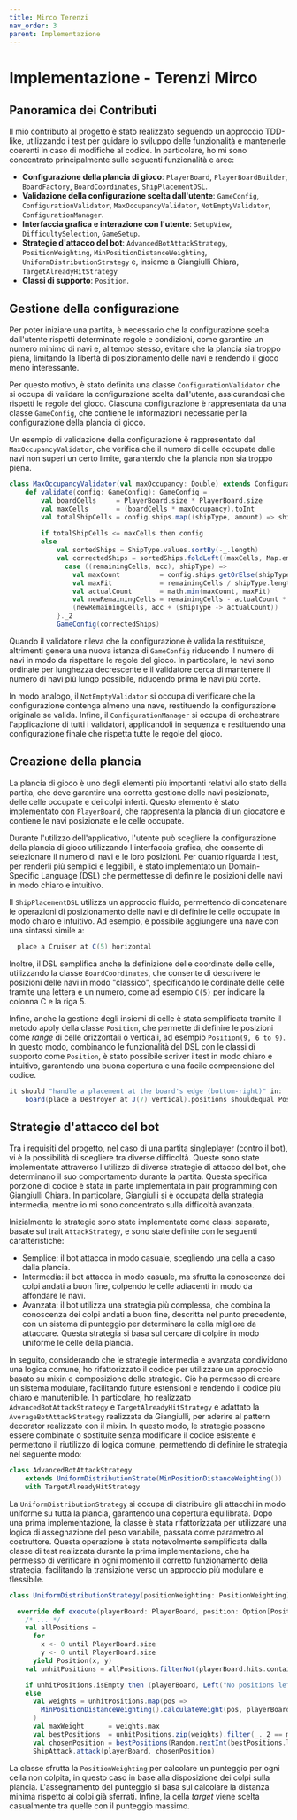 ```yaml
---
title: Mirco Terenzi
nav_order: 3
parent: Implementazione
---
```


# Implementazione - Terenzi Mirco

## Panoramica dei Contributi
Il mio contributo al progetto è stato realizzato seguendo un approccio TDD-like, utilizzando i test per guidare lo 
sviluppo delle funzionalità e mantenerle coerenti in caso di modifiche al codice. In particolare, ho mi sono concentrato 
principalmente sulle seguenti funzionalità e aree:

* **Configurazione della plancia di gioco**: `PlayerBoard`, `PlayerBoardBuilder`, `BoardFactory`, `BoardCoordinates`, 
`ShipPlacementDSL`.
* **Validazione della configurazione scelta dall'utente**: `GameConfig`, `ConfigurationValidator`, 
`MaxOccupancyValidator`, `NotEmptyValidator`, `ConfigurationManager`.
* **Interfaccia grafica e interazione con l'utente**: `SetupView`, `DifficultySelection`, `GameSetup`.
* **Strategie d'attacco del bot**: `AdvancedBotAttackStrategy`, `PositionWeighting`, `MinPositionDistanceWeighting`,
  `UniformDistributionStrategy` e, insieme a Giangiulli Chiara, `TargetAlreadyHitStrategy`
* **Classi di supporto**: `Position`.

## Gestione della configurazione
Per poter iniziare una partita, è necessario che la configurazione scelta dall'utente rispetti determinate regole e
condizioni, come garantire un numero minimo di navi e, al tempo stesso, evitare che la plancia sia troppo piena,
limitando la libertà di posizionamento delle navi e rendendo il gioco meno interessante.

Per questo motivo, è stato definita una classe `ConfigurationValidator` che si occupa di validare la configurazione
scelta dall'utente, assicurandosi che rispetti le regole del gioco. Ciascuna configurazione è rappresentata da una
classe `GameConfig`, che contiene le informazioni necessarie per la configurazione della plancia di gioco.

Un esempio di validazione della configurazione è rappresentato dal `MaxOccupancyValidator`, che verifica che il numero 
di celle occupate dalle navi non superi un certo limite, garantendo che la plancia non sia troppo piena.
```scala
class MaxOccupancyValidator(val maxOccupancy: Double) extends ConfigurationValidator:
    def validate(config: GameConfig): GameConfig =
        val boardCells     = PlayerBoard.size * PlayerBoard.size
        val maxCells       = (boardCells * maxOccupancy).toInt
        val totalShipCells = config.ships.map((shipType, amount) => shipType.length * amount).sum
        
        if totalShipCells <= maxCells then config
        else
            val sortedShips = ShipType.values.sortBy(-_.length)
            val correctedShips = sortedShips.foldLeft((maxCells, Map.empty[ShipType, Int])) {
              case ((remainingCells, acc), shipType) =>
                val maxCount          = config.ships.getOrElse(shipType, 0)
                val maxFit            = remainingCells / shipType.length
                val actualCount       = math.min(maxCount, maxFit)
                val newRemainingCells = remainingCells - actualCount * shipType.length
                (newRemainingCells, acc + (shipType -> actualCount))
            }._2
            GameConfig(correctedShips)
```
Quando il validatore rileva che la configurazione è valida la restituisce, altrimenti genera una nuova istanza di
`GameConfig` riducendo il numero di navi in modo da rispettare le regole del gioco. In particolare, le navi sono ordinate
per lunghezza decrescente e il validatore cerca di mantenere il numero di navi più lungo possibile, riducendo
prima le navi più corte.

In modo analogo, il `NotEmptyValidator` si occupa di verificare che la configurazione contenga almeno una nave,
restituendo la configurazione originale se valida. Infine, il `ConfigurationManager` si occupa di orchestrare
l'applicazione di tutti i validatori, applicandoli in sequenza e restituendo una configurazione finale che rispetta
tutte le regole del gioco.

## Creazione della plancia
La plancia di gioco è uno degli elementi più importanti relativi allo stato della partita, che deve garantire una
corretta gestione delle navi posizionate, delle celle occupate e dei colpi inferti. Questo elemento è stato implementato 
con `PlayerBoard`, che rappresenta la plancia di un giocatore e contiene le navi posizionate e le celle occupate.

Durante l'utilizzo dell'applicativo, l'utente può scegliere la configurazione della plancia di gioco utilizzando
l'interfaccia grafica, che consente di selezionare il numero di navi e le loro posizioni. Per quanto riguarda i test,
per renderli più semplici e leggibili, è stato implementato un Domain-Specific Language (DSL) che permettesse di
definire le posizioni delle navi in modo chiaro e intuitivo.

Il `ShipPlacementDSL` utilizza un approccio fluido, permettendo di concatenare le operazioni di posizionamento delle
navi e di definire le celle occupate in modo chiaro e intuitivo. Ad esempio, è possibile aggiungere una nave con una
sintassi simile a:
```scala
  place a Cruiser at C(5) horizontal
```
Inoltre, il DSL semplifica anche la definizione delle coordinate delle celle, utilizzando la classe `BoardCoordinates`,
che consente di descrivere le posizioni delle navi in modo "classico", specificando le cordinate delle celle tramite
una lettera e un numero, come ad esempio `C(5)` per indicare la colonna C e la riga 5.

Infine, anche la gestione degli insiemi di celle è stata semplificata tramite il metodo apply della classe `Position`, 
che permette di definire le posizioni come _range_ di celle orizzontali o verticali, ad esempio `Position(9, 6 to 9)`.
In questo modo, combinando le funzionalità del DSL con le classi di supporto come `Position`, è stato possibile scriver
i test in modo chiaro e intuitivo, garantendo una buona copertura e una facile comprensione del codice.
```scala
it should "handle a placement at the board's edge (bottom-right)" in:
    board(place a Destroyer at J(7) vertical).positions shouldEqual Position(9, 6 to 9)
```

## Strategie d'attacco del bot
Tra i requisiti del progetto, nel caso di una partita singleplayer (contro il bot), vi è la possibilità di scegliere
tra diverse difficoltà. Queste sono state implementate attraverso l'utilizzo di diverse strategie di attacco del bot,
che determinano il suo comportamento durante la partita. Questa specifica porzione di codice è stata in parte implementata
in pair programming con Giangiulli Chiara. In particolare, Giangiulli si è occupata della strategia intermedia, mentre 
io mi sono concentrato sulla difficoltà avanzata.

Inizialmente le strategie sono state implementate come classi separate, basate sul trait `AttackStrategy`, e sono state
definite con le seguenti caratteristiche:
* Semplice: il bot attacca in modo casuale, scegliendo una cella a caso dalla plancia.
* Intermedia: il bot attacca in modo casuale, ma sfrutta la conoscenza dei colpi andati a buon fine, colpendo le celle 
  adiacenti in modo da affondare le navi.
* Avanzata: il bot utilizza una strategia più complessa, che combina la conoscenza dei colpi andati a buon fine,
  descritta nel punto precedente, con un sistema di punteggio per determinare la cella migliore da attaccare. Questa
  strategia si basa sul cercare di colpire in modo uniforme le celle della plancia.

In seguito, considerando che le strategie intermedia e avanzata condividono una logica comune, ho rifattorizzato il 
codice per utilizzare un approccio basato su mixin e composizione delle strategie. Ciò ha permesso di creare un sistema 
modulare, facilitando future estensioni e rendendo il codice più chiaro e manutenibile. In particolare, ho realizzato
`AdvancedBotAttackStrategy` e `TargetAlreadyHitStrategy` e adattato la `AverageBotAttackStrategy` realizzata da 
Giangiulli, per aderire al pattern decorator realizzato con il mixin. In questo modo, le strategie possono essere 
combinate o sostituite senza modificare il codice esistente e permettono il riutilizzo di logica comune, permettendo di 
definire le strategia nel seguente modo:
```scala
class AdvancedBotAttackStrategy
    extends UniformDistributionStrate(MinPositionDistanceWeighting())
    with TargetAlreadyHitStrategy
```

La `UniformDistributionStrategy` si occupa di distribuire gli attacchi in modo uniforme su tutta la plancia,
garantendo una copertura equilibrata. Dopo una prima implementazione, la classe è stata rifattorizzata per utilizzare
una logica di assegnazione del peso variabile, passata come parametro al costruttore. Questa operazione è stata
notevolmente semplificata dalla classe di test realizzata durante la prima implementazione, che ha permesso di
verificare in ogni momento il corretto funzionamento della strategia, facilitando la transizione verso un approccio
più modulare e flessibile.
```scala
class UniformDistributionStrategy(positionWeighting: PositionWeighting) extends AttackStrategy:

  override def execute(playerBoard: PlayerBoard, position: Option[Position]): (PlayerBoard, Either[String, AttackResult]) =
    /* ... */
    val allPositions =
      for
        x <- 0 until PlayerBoard.size
        y <- 0 until PlayerBoard.size
      yield Position(x, y)
    val unhitPositions = allPositions.filterNot(playerBoard.hits.contains)

    if unhitPositions.isEmpty then (playerBoard, Left("No positions left to attack"))
    else
      val weights = unhitPositions.map(pos =>
        MinPositionDistanceWeighting().calculateWeight(pos, playerBoard.hits, PlayerBoard.size)
      )
      val maxWeight      = weights.max
      val bestPositions  = unhitPositions.zip(weights).filter(_._2 == maxWeight).map(_._1)
      val chosenPosition = bestPositions(Random.nextInt(bestPositions.length))
      ShipAttack.attack(playerBoard, chosenPosition)
```
La classe sfrutta la `PositionWeighting` per calcolare un punteggio per ogni cella non colpita, in questo caso in base
alla disposizione dei colpi sulla plancia. L'assegnamento del punteggio si basa sul calcolare la distanza minima 
rispetto ai colpi già sferrati. Infine, la cella _target_ viene scelta casualmente tra quelle con il punteggio massimo.
